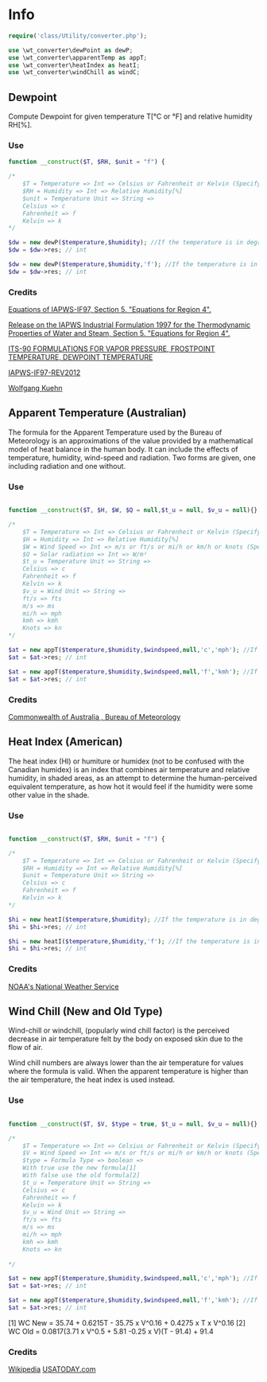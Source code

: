 
# Info 

```php
require('class/Utility/converter.php');

use \wt_converter\dewPoint as dewP;
use \wt_converter\apparentTemp as appT;
use \wt_converter\heatIndex as heatI;
use \wt_converter\windChill as windC;
```

## Dewpoint

Compute Dewpoint for given temperature T[°C or °F] and relative humidity RH[%].

### Use

```php
function __construct($T, $RH, $unit = "f") {

/*
	$T = Temperature => Int => Celsius or Fahrenheit or Kelvin (Specify in variable $unit)
    $RH = Humidity => Int => Relative Humidity[%]
    $unit = Temperature Unit => String => 
   	Celsius => c
    Fahrenheit => f
    Kelvin => k
*/

$dw = new dewP($temperature,$humidity); //If the temperature is in degrees Celsius.
$dw = $dw->res; // int

$dw = new dewP($temperature,$humidity,'f'); //If the temperature is in degrees Fahrenheit.
$dw = $dw->res; // int
```


### Credits

[Equations of IAPWS-IF97, Section 5. "Equations for Region 4".](https://github.com/Chak10/weather/blob/master/resources/IF97.pdf)

[Release on the IAPWS Industrial Formulation 1997 for the Thermodynamic Properties of Water and Steam, Section 5. "Equations for Region 4".](https://github.com/Chak10/weather/blob/master/resources/IF97.pdf)

[ITS-90 FORMULATIONS FOR VAPOR PRESSURE, FROSTPOINT TEMPERATURE, DEWPOINT TEMPERATURE](https://github.com/Chak10/weather/blob/master/resources/IT90.pdf)

[IAPWS-IF97-REV2012](https://github.com/Chak10/weather/blob/master/resources/IF97-Rev.pdf)

[Wolfgang Kuehn](http://www.decatur.de/javascript/dew/)

## Apparent Temperature (Australian)

The formula for the Apparent Temperature used by the Bureau of Meteorology is an approximations of the value provided by a mathematical model of heat balance in the human body. It can include the effects of temperature, humidity, wind-speed and radiation. Two forms are given, one including radiation and one without.

### Use

```php

function __construct($T, $H, $W, $Q = null,$t_u = null, $v_u = null){}

/*
	$T = Temperature => Int => Celsius or Fahrenheit or Kelvin (Specify in variable $ t_u)
    $H = Humidity => Int => Relative Humidity[%]
    $W = Wind Speed => Int => m/s or ft/s or mi/h or km/h or knots (Specify in variable $ v_u)
    $Q = Solar radiation => Int => W/m²
    $t_u = Temperature Unit => String => 
   	Celsius => c
    Fahrenheit => f
    Kelvin => k
    $v_u = Wind Unit => String => 
    ft/s => fts
    m/s => ms
    mi/h => mph
    kmh => kmh
    Knots => kn
*/

$at = new appT($temperature,$humidity,$windspeed,null,'c','mph'); //If the temperature is in degrees Celsius and wind speed is in mi/h.
$at = $at->res; // int

$at = new appT($temperature,$humidity,$windspeed,null,'f','kmh'); //If the temperature is in degrees Fahrenheit and wind speed is in km/h.
$at = $at->res; // int
```

### Credits

[Commonwealth of Australia , Bureau of Meteorology](http://www.bom.gov.au/info/thermal_stress/)

## Heat Index (American)

The heat index (HI) or humiture or humidex (not to be confused with the Canadian humidex) is an index that combines air temperature and relative humidity, in shaded areas, as an attempt to determine the human-perceived equivalent temperature, as how hot it would feel if the humidity were some other value in the shade.

### Use

```php

function __construct($T, $RH, $unit = "f") {

/*
	$T = Temperature => Int => Celsius or Fahrenheit or Kelvin (Specify in variable $unit)
    $RH = Humidity => Int => Relative Humidity[%]
    $unit = Temperature Unit => String => 
   	Celsius => c
    Fahrenheit => f
    Kelvin => k
*/

$hi = new heatI($temperature,$humidity); //If the temperature is in degrees Celsius.
$hi = $hi->res; // int

$hi = new heatI($temperature,$humidity,'f'); //If the temperature is in degrees Fahrenheit.
$hi = $hi->res; // int
```

### Credits

[NOAA's National Weather Service](http://www.wpc.ncep.noaa.gov/html/heatindex_equation.shtml)

## Wind Chill (New and Old Type)

Wind-chill or windchill, (popularly wind chill factor) is the perceived decrease in air temperature felt by the body on exposed skin due to the flow of air.

Wind chill numbers are always lower than the air temperature for values where the formula is valid. When the apparent temperature is higher than the air temperature, the heat index is used instead.

### Use

```php

function __construct($T, $V, $type = true, $t_u = null, $v_u = null){}

/*
	$T = Temperature => Int => Celsius or Fahrenheit or Kelvin (Specify in variable $ t_u)
    $V = Wind Speed => Int => m/s or ft/s or mi/h or km/h or knots (Specify in variable $ v_u)
    $type = Formula Type => boolean => 
    With true use the new formula[1]
    With false use the old formula[2]
    $t_u = Temperature Unit => String => 
   	Celsius => c
    Fahrenheit => f
    Kelvin => k
    $v_u = Wind Unit => String => 
    ft/s => fts
    m/s => ms
    mi/h => mph
    kmh => kmh
    Knots => kn
    
*/

$at = new appT($temperature,$humidity,$windspeed,null,'c','mph'); //If the temperature is in degrees Celsius and wind speed is in mi/h.
$at = $at->res; // int

$at = new appT($temperature,$humidity,$windspeed,null,'f','kmh'); //If the temperature is in degrees Fahrenheit and wind speed is in km/h.
$at = $at->res; // int
```
[1] WC New = 35.74 + 0.6215T - 35.75 x V^0.16 + 0.4275 x T x V^0.16
[2] WC Old = 0.0817(3.71 x V^0.5 + 5.81 -0.25 x V)(T - 91.4) + 91.4

### Credits

[Wikipedia](https://en.wikipedia.org/wiki/Wind_chill)
[USATODAY.com](http://usatoday30.usatoday.com/weather/winter/windchill/wind-chill-formulas.htm)

